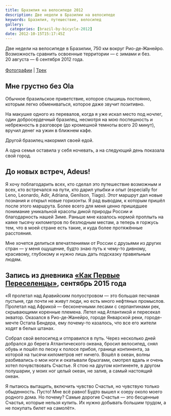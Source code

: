 ```yaml
---
title: Бразилия на велосипеде 2012
description: Две недели в Бразилии на велосипеде
keywords: Бразилия, путешествие, велосипед
gallery:
  categories: [brazil-by-bicycle-2012]
date: 2012-10-15T15:17:45Z
---
```


Две недели на велосипеде в Бразилии, 750 км вокруг Рио-де-Жанейро. Возможность сравнить освоенные территории — с зимами и без. 20&nbsp;августа — 6&nbsp;сентября 2012 года.
<br><br>
[Фотографии](/ru/categories/brazil-by-bicycle-2012/) |
<a href="/map/#type=hybrid&amp;center=-22.28671,-42.43613&amp;zoom=9&amp;kml=kml2012" target="_blank">Трек</a>



## Мне грустно без Ola
Обычное бразильское приветствие, которое слышишь постоянно, которым легко обмениваться, которое даже звучит позитивно.

На макушке одного из перевалов, когда я уже искал место под ночлег, один добросердечный бразилец, несмотря на мою поспешность и небрежность в разговоре (до кромешной темноты всего 20 минут), вручил денег на ужин в ближнем кафе.

Другой бразилец накормил своей едой.

А одна семья оставила у себя ночевать, а на следующий день показала свой город.



## До новых встреч, Adeus!
Я хочу поблагодарить всех, кто сделал это путешествие возможным и всех, кто встречался на пути, кто дарил улыбки и опыт (especially for Leno, Leonardo, Adir, Adriana, Genilson, Tiago). Этот маршрут дал новые познания и открыл новые горизонты. Я рад выводам, к которым пришёл после этого маршрута. Более всего для меня ценно пришедшее понимание уникальной красоты дикой природы России и благодарность нашей Зиме. Раньше мне казалось нормой проплыть на каяке тысячу километров по безлюдным местам, а теперь я горжусь тем, что в моей стране есть такие, и куда более протяжённые расстояния.

Мне хочется делиться впечатлениями от России с друзьями из других стран — у меня ощущение, будто знаю путь к чему-то дивному, красивому, глубокому и нужно лишь дать подсказку правильным людям.



## Запись из дневника <a href="/ru/my-routes/as-the-first-settlers/">«Как Первые Переселенцы»</a>, сентябрь 2015 года

«Я пролетал над Аравийским полуостровом — это большая песчаная пустыня, где почти не живут люди, но есть много нефтяных промыслов. Пролетал над Африкой — бесконечными лесами с серпантинами рек, скрывающими коренные племена. Летел над Атлантикой и пересекал экватор. Оказался в Рио-де-Жанейро, городе Январской реки, городе-мечте Остапа Бендера, ему почему-то казалось, что все его жители ходят в белых штанах.

Собрал свой велосипед и отправился в путь. Через несколько дней добрался до берега Атлантического океана, бросил велосипед, снял обувь и пошёл по песку к полосе прибоя, границе континента, за которой на тысячи километров нет ничего. Вошёл в океан, волны разбивались о мои ноги и окатывали брызгами, смотрел вдаль и очень хотел почувствовать Счастье. Я стою на другом континенте, в другом полушарии, у моих ног целый океан, не залив, а самый настоящий океан.

Я пытаюсь вытащить, включить чувство Счастья, но чувствую только обыденность. Пусто! Мне всё равно! Будто вышел к озеру около моего родного дома. Но почему? Самые дорогие Счастья — это бесценные Счастья, которые нельзя купить. Их нужно добывать большим трудом, а не покупать билет на самолёт».
